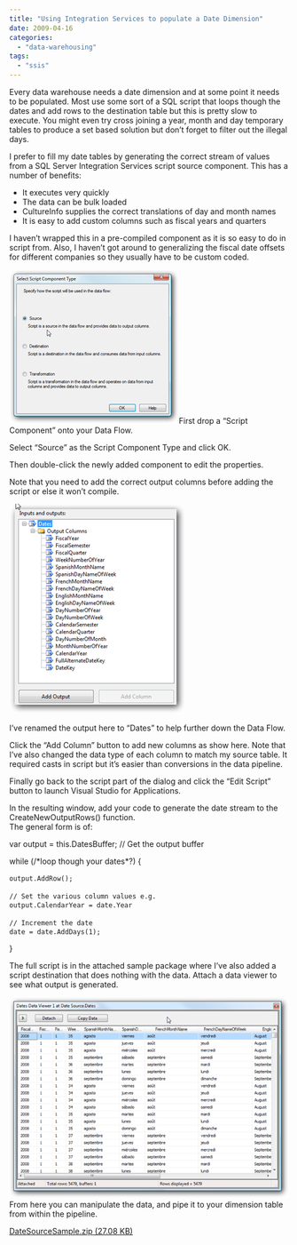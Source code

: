 ```yaml
---
title: "Using Integration Services to populate a Date Dimension"
date: 2009-04-16
categories: 
  - "data-warehousing"
tags: 
  - "ssis"
---
```


Every data warehouse needs a date dimension and at some point it needs to be populated. Most use some sort of a SQL script that loops though the dates and add rows to the destination table but this is pretty slow to execute. You might even try cross joining a year, month and day temporary tables to produce a set based solution but don’t forget to filter out the illegal days.

I prefer to fill my date tables by generating the correct stream of values from a SQL Server Integration Services script source component. This has a number of benefits:

- It executes very quickly
- The data can be bulk loaded
- CultureInfo supplies the correct translations of day and month names
- It is easy to add custom columns such as fiscal years and quarters

I haven’t wrapped this in a pre-compiled component as it is so easy to do in script from. Also, I haven’t got around to generalizing the fiscal date offsets for different companies so they usually have to be custom coded.

![Script Component Type](images/image_3.png)First drop a “Script Component” onto your Data Flow.

Select “Source” as the Script Component Type and click OK.

Then double-click the newly added component to edit the properties.

Note that you need to add the correct output columns before adding the script or else it won’t compile.

![Output Columns](images/image_61.png)

I’ve renamed the output here to “Dates” to help further down the Data Flow.

Click the “Add Column” button to add new columns as show here. Note that I’ve also changed the data type of each column to match my source table. It required casts in script but it’s easier than conversions in the data pipeline.

Finally go back to the script part of the dialog and click the “Edit Script” button to launch Visual Studio for Applications.

In the resulting window, add your code to generate the date stream to the CreateNewOutputRows() function.  
The general form is of:

var output = this.DatesBuffer;  // Get the output buffer

while (/\*loop though your dates\*?)
{

    output.AddRow();

    // Set the various column values e.g.
    output.CalendarYear = date.Year

    // Increment the date
    date = date.AddDays(1);
}

The full script is in the attached sample package where I’ve also added a script destination that does nothing with the data. Attach a data viewer to see what output is generated.

![Generated output](images/image_10.png)From here you can manipulate the data, and pipe it to your dimension table from within the pipeline.

[DateSourceSample.zip (27.08 KB)](http://sdrv.ms/1cAOfCU "Date Source Sample Code")
